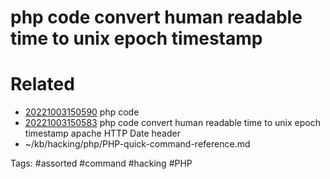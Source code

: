 # php code convert human readable time to unix epoch timestamp

# Related
- [20221003150590](/zet/20221003150590/README.md) php code
- [20221003150583](/zet/20221003150583/README.md) php code convert human readable time to unix epoch timestamp apache HTTP Date header
- ~/kb/hacking/php/PHP-quick-command-reference.md

Tags:
    #assorted #command #hacking #PHP
